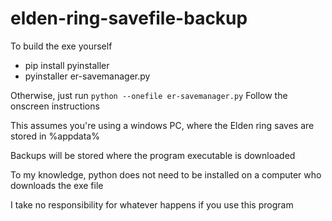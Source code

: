 # elden-ring-savefile-backup

To build the exe yourself

- pip install pyinstaller
- pyinstaller er-savemanager.py

Otherwise, just run `python --onefile er-savemanager.py`
Follow the onscreen instructions

This assumes you're using a windows PC, where the Elden ring saves are stored in %appdata%

Backups will be stored where the program executable is downloaded

To my knowledge, python does not need to be installed on a computer who downloads the exe file

I take no responsibility for whatever happens if you use this program
